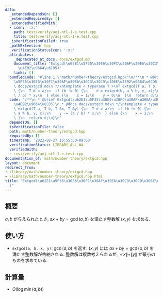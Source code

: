 ```yaml
---
data:
  _extendedDependsOn: []
  _extendedRequiredBy: []
  _extendedVerifiedWith:
  - icon: ':x:'
    path: test/verify/aoj-ntl-1-e.test.cpp
    title: test/verify/aoj-ntl-1-e.test.cpp
  _isVerificationFailed: true
  _pathExtension: hpp
  _verificationStatusIcon: ':x:'
  attributes:
    _deprecated_at_docs: docs/extgcd.md
    document_title: "Extgcd(\u62E1\u5F35\u30E6\u30FC\u30AF\u30EA\u30C3\u30C9\u306E\
      \u4E92\u9664\u6CD5)"
    links: []
  bundledCode: "#line 1 \"math/number-theory/extgcd.hpp\"\n/**\n * @brief Extgcd(\u62E1\
    \u5F35\u30E6\u30FC\u30AF\u30EA\u30C3\u30C9\u306E\u4E92\u9664\u6CD5)\n * @docs\
    \ docs/extgcd.md\n */\ntemplate < typename T >\nT extgcd(T a, T b, T &x, T &y)\
    \ {\n  T d = a;\n  if (b != 0) {\n    d = extgcd(b, a % b, y, x);\n    y -= (a\
    \ / b) * x;\n  } else {\n    x = 1;\n    y = 0;\n  }\n  return d;\n}\n"
  code: "/**\n * @brief Extgcd(\u62E1\u5F35\u30E6\u30FC\u30AF\u30EA\u30C3\u30C9\u306E\
    \u4E92\u9664\u6CD5)\n * @docs docs/extgcd.md\n */\ntemplate < typename T >\nT\
    \ extgcd(T a, T b, T &x, T &y) {\n  T d = a;\n  if (b != 0) {\n    d = extgcd(b,\
    \ a % b, y, x);\n    y -= (a / b) * x;\n  } else {\n    x = 1;\n    y = 0;\n \
    \ }\n  return d;\n}\n"
  dependsOn: []
  isVerificationFile: false
  path: math/number-theory/extgcd.hpp
  requiredBy: []
  timestamp: '2022-08-27 15:55:50+09:00'
  verificationStatus: LIBRARY_ALL_WA
  verifiedWith:
  - test/verify/aoj-ntl-1-e.test.cpp
documentation_of: math/number-theory/extgcd.hpp
layout: document
redirect_from:
- /library/math/number-theory/extgcd.hpp
- /library/math/number-theory/extgcd.hpp.html
title: "Extgcd(\u62E1\u5F35\u30E6\u30FC\u30AF\u30EA\u30C3\u30C9\u306E\u4E92\u9664\u6CD5\
  )"
---
```

## 概要

$a, b$ が与えられたとき, $ax + by = \gcd(a, b)$ を満たす整数解 $(x, y)$ を求める.

## 使い方

* `extgcd(a, b, x, y)`: $\gcd(a, b)$ を返す. $(x, y)$ には $ax + by = \gcd(a, b)$ を満たす整数解が格納される. 整数解は複数考えられるが, $\|x\| + \|y\|$ が最小のものを求めている.

## 計算量

* $O(\log {\min(a, b)})$
